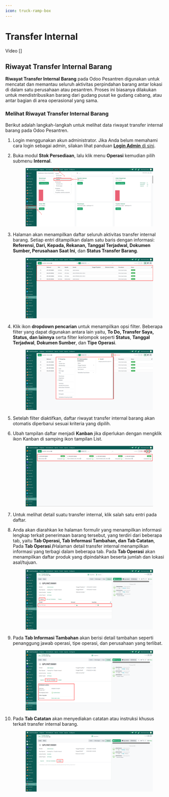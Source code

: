 ```yaml
---
icon: truck-ramp-box
---
```


# Transfer Internal

Video \[]

## Riwayat Transfer Internal Barang

**Riwayat Transfer Internal Barang** pada Odoo Pesantren digunakan untuk mencatat dan memantau seluruh aktivitas perpindahan barang antar lokasi di dalam satu perusahaan atau pesantren. Proses ini biasanya dilakukan untuk mendistribusikan barang dari gudang pusat ke gudang cabang, atau antar bagian di area operasional yang sama.

### Melihat Riwayat Transfer Internal Barang

Berikut adalah langkah-langkah untuk melihat data riwayat transfer internal barang pada Odoo Pesantren.

1. Login menggunakan akun administrator. Jika Anda belum memahami cara login sebagai admin, silakan lihat panduan [**Login Admin** di sini](../../panduan-login/login-admin.md).
2.  Buka modul **Stok Persediaan**, lalu klik menu **Operasi** kemudian pilih submenu **Internal**.

    <figure><img src="../../.gitbook/assets/images-672 (1).png" alt=""><figcaption></figcaption></figure>


3.  Halaman akan menampilkan daftar seluruh aktivitas transfer internal barang. Setiap entri ditampilkan dalam satu baris dengan informasi: **Referensi, Dari, Kepada, Rekanan, Tanggal Terjadwal, Dokumen Sumber, Perusahaan Saat Ini**, dan **Status Transfer Barang**.

    <figure><img src="../../.gitbook/assets/images-673 (1).png" alt=""><figcaption></figcaption></figure>


4.  Klik ikon **dropdown pencarian** untuk menampilkan opsi filter. Beberapa filter yang dapat digunakan antara lain yaitu, **To Do, Transfer Saya, Status, dan lainnya** serta filter kelompok seperti **Status**, **Tanggal Terjadwal**, **Dokumen Sumber**, dan **Tipe Operasi**.

    <figure><img src="../../.gitbook/assets/images-674 (1).png" alt=""><figcaption></figcaption></figure>


5. Setelah filter diaktifkan, daftar riwayat transfer internal barang akan otomatis diperbarui sesuai kriteria yang dipilih.
6.  Ubah tampilan daftar menjadi **Kanban** jika diperlukan dengan mengklik ikon Kanban di samping ikon tampilan List.

    <figure><img src="../../.gitbook/assets/images-675.png" alt=""><figcaption></figcaption></figure>


7. Untuk melihat detail suatu transfer internal, klik salah satu entri pada daftar.
8.  Anda akan diarahkan ke halaman formulir yang menampilkan informasi lengkap terkait penerimaan barang tersebut, yang terdiri dari beberapa tab, yaitu **Tab Operasi, Tab Informasi Tambahan, dan Tab Catatan**, Pada **Tab Operasi /**&#x48;alaman detail transfer internal menampilkan informasi yang terbagi dalam beberapa tab. Pada **Tab Operasi** akan menampilkan daftar produk yang dipindahkan beserta jumlah dan lokasi asal/tujuan.

    <figure><img src="../../.gitbook/assets/images-676 (1).png" alt=""><figcaption></figcaption></figure>


9.  Pada **Tab Informasi Tambahan** akan berisi detail tambahan seperti penanggung jawab operasi, tipe operasi, dan perusahaan yang terlibat.

    <figure><img src="../../.gitbook/assets/images-677 (1).png" alt=""><figcaption></figcaption></figure>


10. Pada **Tab Catatan** akan menyediakan catatan atau instruksi khusus terkait transfer internal barang.

    <figure><img src="../../.gitbook/assets/images-678 (1).png" alt=""><figcaption></figcaption></figure>
